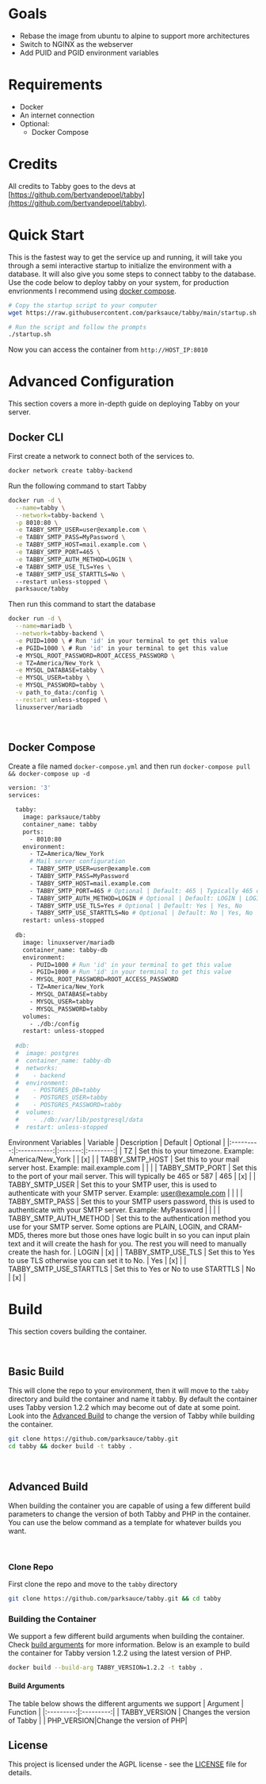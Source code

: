 # Goals
- Rebase the image from ubuntu to alpine to support more architectures
- Switch to NGINX as the webserver
- Add PUID and PGID environment variables

# Requirements
- Docker
- An internet connection
- Optional:
	- Docker Compose

# Credits
All credits to Tabby goes to the devs at [https://github.com/bertvandepoel/tabby](https://github.com/bertvandepoel/tabby). 

# Quick Start
This is the fastest way to get the service up and running, it will take you through a semi interactive startup to initialize the environment with a database. It will also give you some steps to connect tabby to the database. Use the code below to deploy tabby on your system, for production envrionments I recommend using [docker compose](#docker-compose).
```bash
# Copy the startup script to your computer
wget https://raw.githubusercontent.com/parksauce/tabby/main/startup.sh

# Run the script and follow the prompts
./startup.sh
```
Now you can access the container from `http://HOST_IP:8010`

# Advanced Configuration
This section covers a more in-depth guide on deploying Tabby on your server.

## Docker CLI
First create a network to connect both of the services to.
```bash
docker network create tabby-backend
```
Run the following command to start Tabby
```bash
docker run -d \
  --name=tabby \
  --network=tabby-backend \
  -p 8010:80 \
  -e TABBY_SMTP_USER=user@example.com \
  -e TABBY_SMTP_PASS=MyPassword \
  -e TABBY_SMTP_HOST=mail.example.com \
  -e TABBY_SMTP_PORT=465 \
  -e TABBY_SMTP_AUTH_METHOD=LOGIN \ 
  -e TABBY_SMTP_USE_TLS=Yes \ 
  -e TABBY_SMTP_USE_STARTTLS=No \ 
  --restart unless-stopped \
  parksauce/tabby
```
Then run this command to start the database
```bash
docker run -d \
  --name=mariadb \
  --network=tabby-backend \
  -e PUID=1000 \ # Run 'id' in your terminal to get this value
  -e PGID=1000 \ # Run 'id' in your terminal to get this value
  -e MYSQL_ROOT_PASSWORD=ROOT_ACCESS_PASSWORD \
  -e TZ=America/New_York \
  -e MYSQL_DATABASE=tabby \
  -e MYSQL_USER=tabby \
  -e MYSQL_PASSWORD=tabby \
  -v path_to_data:/config \
  --restart unless-stopped \
  linuxserver/mariadb
```

<br/>

## Docker Compose
Create a file named `docker-compose.yml` and then run `docker-compose pull && docker-compose up -d`
```bash
version: '3'
services:

  tabby:
    image: parksauce/tabby
    container_name: tabby
    ports:
      - 8010:80
    environment:
      - TZ=America/New_York
      # Mail server configuration
      - TABBY_SMTP_USER=user@example.com
      - TABBY_SMTP_PASS=MyPassword
      - TABBY_SMTP_HOST=mail.example.com
      - TABBY_SMTP_PORT=465 # Optional | Default: 465 | Typically 465 or 587
      - TABBY_SMTP_AUTH_METHOD=LOGIN # Optional | Default: LOGIN | LOGIN, PLAIN, CRAM-MD5
      - TABBY_SMTP_USE_TLS=Yes # Optional | Default: Yes | Yes, No
      - TABBY_SMTP_USE_STARTTLS=No # Optional | Default: No | Yes, No
    restart: unless-stopped
    
  db:
    image: linuxserver/mariadb
    container_name: tabby-db
    environment:
      - PUID=1000 # Run 'id' in your terminal to get this value
      - PGID=1000 # Run 'id' in your terminal to get this value
      - MYSQL_ROOT_PASSWORD=ROOT_ACCESS_PASSWORD
      - TZ=America/New_York
      - MYSQL_DATABASE=tabby
      - MYSQL_USER=tabby
      - MYSQL_PASSWORD=tabby
    volumes:
      - ./db:/config
    restart: unless-stopped
    
  #db:
  #  image: postgres
  #  container_name: tabby-db
  #  networks:
  #    - backend
  #  environment:
  #    - POSTGRES_DB=tabby
  #    - POSTGRES_USER=tabby
  #    - POSTGRES_PASSWORD=tabby
  #  volumes:
  #    - ./db:/var/lib/postgresql/data
  #  restart: unless-stopped
```
Environment Variables
|  Variable | Description | Default | Optional |
|:---------:|:-----------:|:-------:|:--------:|
| TZ | Set this to your timezone. Example: America/New_York |  | [x] |
| TABBY_SMTP_HOST | Set this to your mail server host. Example: mail.example.com |  |  |
| TABBY_SMTP_PORT | Set this to the port of your mail server. This will typically be 465 or 587 | 465 | [x] |
| TABBY_SMTP_USER | Set this to your SMTP user, this is used to authenticate with your SMTP server. Example: user@example.com |  |  |
| TABBY_SMTP_PASS | Set this to your SMTP users password, this is used to authenticate with your SMTP server. Example: MyPassword |  |  | 
| TABBY_SMTP_AUTH_METHOD | Set this to the authentication method you use for your SMTP server. Some options are PLAIN, LOGIN, and CRAM-MD5, theres more but those ones have logic built in so you can input plain text and it will create the hash for you. The rest you will need to manually create the hash for. | LOGIN | [x] |
| TABBY_SMTP_USE_TLS | Set this to Yes to use TLS otherwise you can set it to No. | Yes | [x] |
| TABBY_SMTP_USE_STARTTLS | Set this to Yes or No to use STARTTLS | No | [x] |  

# Build
This section covers building the container.

<br/>

## Basic Build
This will clone the repo to your environment, then it will move to the `tabby` directory and build the container and name it tabby. By default the container uses Tabby version 1.2.2 which may become out of date at some point. Look into the [Advanced Build](#advanced-build) to change the version of Tabby while building the container.
```bash
git clone https://github.com/parksauce/tabby.git
cd tabby && docker build -t tabby .
```

<br/>

## Advanced Build
When building the container you are capable of using a few different build parameters to change the version of both Tabby and PHP in the container. You can use the below command as a template for whatever builds you want.

<br/>

### Clone Repo
First clone the repo and move to the `tabby` directory

```bash
git clone https://github.com/parksauce/tabby.git && cd tabby 
```

### Building the Container
We support a few different build arguments when building the container. Check [build arguments](#build-arguments) for more information. Below is an example to build the container for Tabby version 1.2.2 using the latest version of PHP.
```bash
docker build --build-arg TABBY_VERSION=1.2.2 -t tabby .
```
#### Build Arguments
The table below shows the different arguments we support
|  Argument | Function  |
|:---------:|:---------:|
| TABBY_VERSION | Changes the version of Tabby |
| PHP_VERSION|Change the version of PHP|

## License
This project is licensed under the AGPL license - see the [LICENSE](https://github.com/parksauce/tabby/blob/main/LICENSE) file for details.
